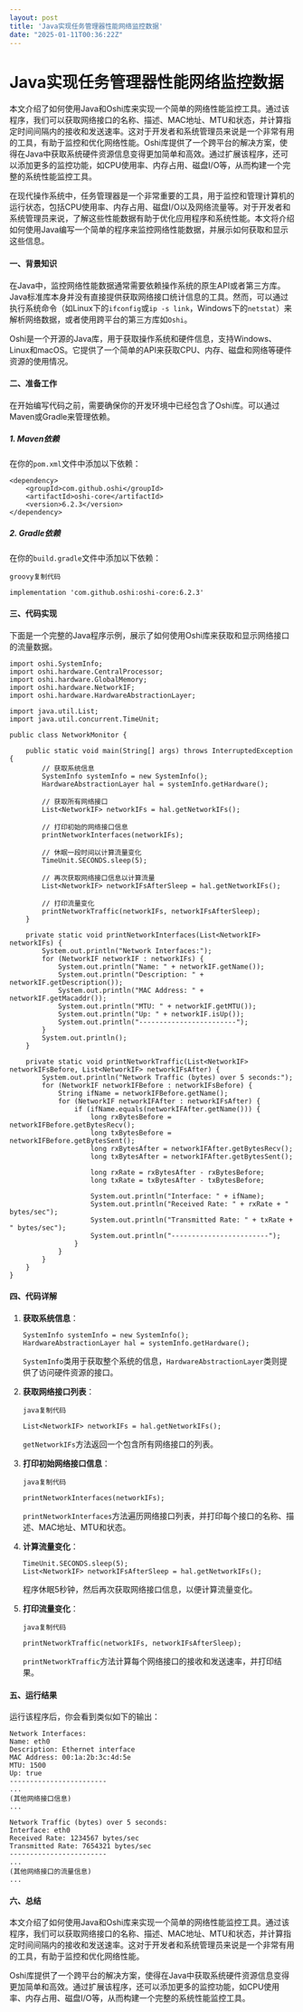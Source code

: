 ```yaml
---
layout: post
title: 'Java实现任务管理器性能网络监控数据'
date: "2025-01-11T00:36:22Z"
---
```

Java实现任务管理器性能网络监控数据
===================

本文介绍了如何使用Java和Oshi库来实现一个简单的网络性能监控工具。通过该程序，我们可以获取网络接口的名称、描述、MAC地址、MTU和状态，并计算指定时间间隔内的接收和发送速率。这对于开发者和系统管理员来说是一个非常有用的工具，有助于监控和优化网络性能。Oshi库提供了一个跨平台的解决方案，使得在Java中获取系统硬件资源信息变得更加简单和高效。通过扩展该程序，还可以添加更多的监控功能，如CPU使用率、内存占用、磁盘I/O等，从而构建一个完整的系统性能监控工具。

在现代操作系统中，任务管理器是一个非常重要的工具，用于监控和管理计算机的运行状态，包括CPU使用率、内存占用、磁盘I/O以及网络流量等。对于开发者和系统管理员来说，了解这些性能数据有助于优化应用程序和系统性能。本文将介绍如何使用Java编写一个简单的程序来监控网络性能数据，并展示如何获取和显示这些信息。

#### 一、背景知识

在Java中，监控网络性能数据通常需要依赖操作系统的原生API或者第三方库。Java标准库本身并没有直接提供获取网络接口统计信息的工具。然而，可以通过执行系统命令（如Linux下的`ifconfig`或`ip -s link`，Windows下的`netstat`）来解析网络数据，或者使用跨平台的第三方库如`Oshi`。

Oshi是一个开源的Java库，用于获取操作系统和硬件信息，支持Windows、Linux和macOS。它提供了一个简单的API来获取CPU、内存、磁盘和网络等硬件资源的使用情况。

#### 二、准备工作

在开始编写代码之前，需要确保你的开发环境中已经包含了Oshi库。可以通过Maven或Gradle来管理依赖。

##### 1\. Maven依赖

在你的`pom.xml`文件中添加以下依赖：

    <dependency>
        <groupId>com.github.oshi</groupId>
        <artifactId>oshi-core</artifactId>
        <version>6.2.3</version>
    </dependency>
    

##### 2\. Gradle依赖

在你的`build.gradle`文件中添加以下依赖：

    groovy复制代码
    
    implementation 'com.github.oshi:oshi-core:6.2.3'
    

#### 三、代码实现

下面是一个完整的Java程序示例，展示了如何使用Oshi库来获取和显示网络接口的流量数据。

    import oshi.SystemInfo;
    import oshi.hardware.CentralProcessor;
    import oshi.hardware.GlobalMemory;
    import oshi.hardware.NetworkIF;
    import oshi.hardware.HardwareAbstractionLayer;
     
    import java.util.List;
    import java.util.concurrent.TimeUnit;
     
    public class NetworkMonitor {
     
        public static void main(String[] args) throws InterruptedException {
            // 获取系统信息
            SystemInfo systemInfo = new SystemInfo();
            HardwareAbstractionLayer hal = systemInfo.getHardware();
     
            // 获取所有网络接口
            List<NetworkIF> networkIFs = hal.getNetworkIFs();
     
            // 打印初始的网络接口信息
            printNetworkInterfaces(networkIFs);
     
            // 休眠一段时间以计算流量变化
            TimeUnit.SECONDS.sleep(5);
     
            // 再次获取网络接口信息以计算流量
            List<NetworkIF> networkIFsAfterSleep = hal.getNetworkIFs();
     
            // 打印流量变化
            printNetworkTraffic(networkIFs, networkIFsAfterSleep);
        }
     
        private static void printNetworkInterfaces(List<NetworkIF> networkIFs) {
            System.out.println("Network Interfaces:");
            for (NetworkIF networkIF : networkIFs) {
                System.out.println("Name: " + networkIF.getName());
                System.out.println("Description: " + networkIF.getDescription());
                System.out.println("MAC Address: " + networkIF.getMacaddr());
                System.out.println("MTU: " + networkIF.getMTU());
                System.out.println("Up: " + networkIF.isUp());
                System.out.println("------------------------");
            }
            System.out.println();
        }
     
        private static void printNetworkTraffic(List<NetworkIF> networkIFsBefore, List<NetworkIF> networkIFsAfter) {
            System.out.println("Network Traffic (bytes) over 5 seconds:");
            for (NetworkIF networkIFBefore : networkIFsBefore) {
                String ifName = networkIFBefore.getName();
                for (NetworkIF networkIFAfter : networkIFsAfter) {
                    if (ifName.equals(networkIFAfter.getName())) {
                        long rxBytesBefore = networkIFBefore.getBytesRecv();
                        long txBytesBefore = networkIFBefore.getBytesSent();
                        long rxBytesAfter = networkIFAfter.getBytesRecv();
                        long txBytesAfter = networkIFAfter.getBytesSent();
     
                        long rxRate = rxBytesAfter - rxBytesBefore;
                        long txRate = txBytesAfter - txBytesBefore;
     
                        System.out.println("Interface: " + ifName);
                        System.out.println("Received Rate: " + rxRate + " bytes/sec");
                        System.out.println("Transmitted Rate: " + txRate + " bytes/sec");
                        System.out.println("------------------------");
                    }
                }
            }
        }
    }
    

#### 四、代码详解

1.  **获取系统信息**：
    
        SystemInfo systemInfo = new SystemInfo();
        HardwareAbstractionLayer hal = systemInfo.getHardware();
        
    
    `SystemInfo`类用于获取整个系统的信息，`HardwareAbstractionLayer`类则提供了访问硬件资源的接口。
    
2.  **获取网络接口列表**：
    
        java复制代码
        
        List<NetworkIF> networkIFs = hal.getNetworkIFs();
        
    
    `getNetworkIFs`方法返回一个包含所有网络接口的列表。
    
3.  **打印初始网络接口信息**：
    
        java复制代码
        
        printNetworkInterfaces(networkIFs);
        
    
    `printNetworkInterfaces`方法遍历网络接口列表，并打印每个接口的名称、描述、MAC地址、MTU和状态。
    
4.  **计算流量变化**：
    
        TimeUnit.SECONDS.sleep(5);
        List<NetworkIF> networkIFsAfterSleep = hal.getNetworkIFs();
        
    
    程序休眠5秒钟，然后再次获取网络接口信息，以便计算流量变化。
    
5.  **打印流量变化**：
    
        java复制代码
        
        printNetworkTraffic(networkIFs, networkIFsAfterSleep);
        
    
    `printNetworkTraffic`方法计算每个网络接口的接收和发送速率，并打印结果。
    

#### 五、运行结果

运行该程序后，你会看到类似如下的输出：

    Network Interfaces:
    Name: eth0
    Description: Ethernet interface
    MAC Address: 00:1a:2b:3c:4d:5e
    MTU: 1500
    Up: true
    ------------------------
    ...
    (其他网络接口信息)
    ...
     
    Network Traffic (bytes) over 5 seconds:
    Interface: eth0
    Received Rate: 1234567 bytes/sec
    Transmitted Rate: 7654321 bytes/sec
    ------------------------
    ...
    (其他网络接口的流量信息)
    ...
    

#### 六、总结

本文介绍了如何使用Java和Oshi库来实现一个简单的网络性能监控工具。通过该程序，我们可以获取网络接口的名称、描述、MAC地址、MTU和状态，并计算指定时间间隔内的接收和发送速率。这对于开发者和系统管理员来说是一个非常有用的工具，有助于监控和优化网络性能。

Oshi库提供了一个跨平台的解决方案，使得在Java中获取系统硬件资源信息变得更加简单和高效。通过扩展该程序，还可以添加更多的监控功能，如CPU使用率、内存占用、磁盘I/O等，从而构建一个完整的系统性能监控工具。